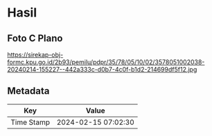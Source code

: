 # Hasil

## Foto C Plano

https://sirekap-obj-formc.kpu.go.id/2b93/pemilu/pdpr/35/78/05/10/02/3578051002038-20240214-155227--442a333c-d0b7-4c0f-b1d2-214699df5f12.jpg


## Metadata

| Key        | Value               |
| ---------- | ------------------- |
| Time Stamp | 2024-02-15 07:02:30 |




